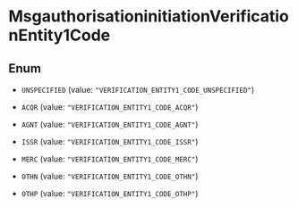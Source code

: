 

# MsgauthorisationinitiationVerificationEntity1Code

## Enum


* `UNSPECIFIED` (value: `"VERIFICATION_ENTITY1_CODE_UNSPECIFIED"`)

* `ACQR` (value: `"VERIFICATION_ENTITY1_CODE_ACQR"`)

* `AGNT` (value: `"VERIFICATION_ENTITY1_CODE_AGNT"`)

* `ISSR` (value: `"VERIFICATION_ENTITY1_CODE_ISSR"`)

* `MERC` (value: `"VERIFICATION_ENTITY1_CODE_MERC"`)

* `OTHN` (value: `"VERIFICATION_ENTITY1_CODE_OTHN"`)

* `OTHP` (value: `"VERIFICATION_ENTITY1_CODE_OTHP"`)



